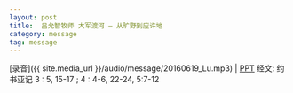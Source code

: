 ```yaml
---
layout: post
title:  吕允智牧师 大军渡河 — 从旷野到应许地 
category: message
tag: message
---
```


[录音]({{ site.media_url }}/audio/message/20160619_Lu.mp3) | [PPT](https://1drv.ms/p/s!AqLDbY3r4i9UhGCepUYsfyMXjHGO) 
经文: 约书亚记 3 : 5, 15-17 ; 4 : 4-6, 22-24, 5:7-12
